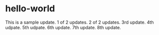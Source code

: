 # hello-world

This is a sample update.
1 of 2 updates.
2 of 2 updates.
3rd update.
4th udpate.
5th udpate.
6th update.
7th update.
8th update.
